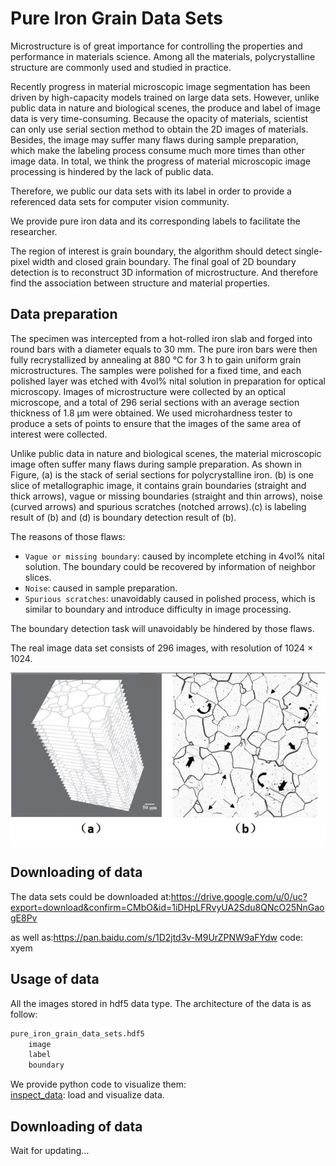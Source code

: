# Pure Iron Grain Data Sets
Microstructure is of great importance for controlling the properties and performance in materials science. Among all the materials, polycrystalline structure are commonly used and studied in practice.

Recently progress in material microscopic image segmentation has been driven by high-capacity models trained on large data sets. However, unlike public data in nature and biological scenes, the produce and label of image data is very time-consuming. Because the opacity of materials, scientist can only use serial section method to obtain the 2D images of materials. Besides, the image may suffer many flaws during sample preparation, which make the labeling process consume much more times than other image data. In total, we think the progress of material microscopic image processing is hindered by the lack of public data.

Therefore, we public our data sets with its label in order to provide a referenced data sets for computer vision community.

We provide pure iron data and its corresponding labels to facilitate the researcher.

The region of interest is grain boundary, the algorithm should detect single-pixel width and closed grain boundary.
 The final goal of 2D boundary detection is to reconstruct 3D information of microstructure. And therefore find the association between structure and material properties.  

## Data preparation

The specimen was intercepted from a hot-rolled iron slab and forged into round bars with a diameter equals to 30 mm. The pure iron bars were then fully recrystallized by annealing at 880 °C for 3 h to gain uniform grain microstructures. The samples were polished for a fixed time, and each polished layer was etched with 4vol% nital solution in preparation for optical microscopy. Images of microstructure were collected by an optical microscope, and a total of 296 serial sections with an average section thickness of 1.8 μm were obtained. We used microhardness tester to produce a sets of points to ensure that the images of the same area of interest were collected.

Unlike public data in nature and biological scenes, the material microscopic image often suffer many flaws during sample preparation. As shown in Figure, (a) is the stack of serial sections for polycrystalline iron. (b) is one slice of metallographic image, it contains grain boundaries (straight and thick arrows), vague or missing boundaries (straight and thin arrows), noise (curved arrows) and spurious scratches (notched arrows).(c) is labeling result of (b) and (d) is boundary detection result of (b).

The reasons of those flaws:  
* `Vague or missing boundary`: caused by incomplete etching in 4vol% nital solution. The boundary could be recovered by information of neighbor slices.  
* `Noise`: caused in sample preparation.  
* `Spurious scratches`: unavoidably caused in polished process, which is similar to boundary and introduce difficulty in image processing.

The boundary detection task will unavoidably be hindered by those flaws.

The real image data set consists of 296 images, with resolution of 1024 × 1024.

![](./explain_image/polycrystalline_iron.jpg)

## Downloading of data
The data sets could be downloaded at:https://drive.google.com/u/0/uc?export=download&confirm=CMbO&id=1iDHpLFRvyUA2Sdu8QNcO25NnGaogE8Pv

as well as:https://pan.baidu.com/s/1D2jtd3v-M9UrZPNW9aFYdw code: xyem
## Usage of data
All the images stored in hdf5 data type. The architecture of the data is as follow:  
```Python
pure_iron_grain_data_sets.hdf5
    image
    label
    boundary
```

We provide python code to visualize them:  
[inspect_data](https://github.com/Keep-Passion/pure_iron_grain_data_sets/blob/master/inspect_data.py): load and visualize data.

## Downloading of data
Wait for updating...
